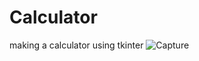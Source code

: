# Calculator
making a calculator using tkinter
![Capture](https://user-images.githubusercontent.com/78782281/115867116-6301b400-a45a-11eb-8d22-9a5dbc927f8e.PNG)
